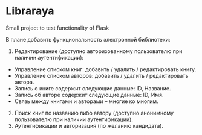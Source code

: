 # Libraraya

Small project to test functionality of Flask


В плане добавить функциональность электронной библиотеки:

1. Редактирование (доступно авторизованному пользователю при наличии аутентификации):
- Управление списком книг: добавить / удалить / редактировать книгу.
- Управление списком авторов: добавить / удалить / редактировать автора.
- Запись о книге содержит следующие данные: ID, Название.
- Запись об авторе содержит следующие данные: ID, Имя.
- Связь между книгами и авторами – многие ко многим.
2. Поиск книг по названию либо автору (доступно анонимному пользователю при наличии аутентификации).
3. Аутентификации и авторизация (по желанию кандидата).
